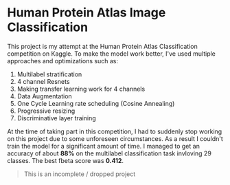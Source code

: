 # Human Protein Atlas Image Classification

This project is my attempt at the Human Protein Atlas Classification competition on Kaggle.
To make the model work better, I've used multiple approaches and optimizations such as:
1. Multilabel stratification
2. 4 channel Resnets
3. Making transfer learning work for 4 channels
4. Data Augmentation
5. One Cycle Learning rate scheduling (Cosine Annealing)
6. Progressive resizing
7. Discriminative layer training

At the time of taking part in this competition, I had to suddenly stop working on this project due to some unforeseen circumstances. As a result I couldn't train the model for a significant amount of time.
I managed to get an accuracy of about **88%** on the multilabel classification task invloving 29 classes.
The best fbeta score was **0.412**.

> This is an incomplete / dropped project
